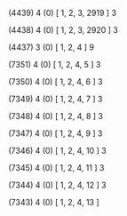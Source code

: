 (4439) 4 (0) [ 1, 2, 3, 2919 ] 3 


(4438) 4 (0) [ 1, 2, 3, 2920 ] 3 


(4437) 3 (0) [ 1, 2, 4 ] 9 


(7351) 4 (0) [ 1, 2, 4, 5 ] 3 


(7350) 4 (0) [ 1, 2, 4, 6 ] 3 


(7349) 4 (0) [ 1, 2, 4, 7 ] 3 


(7348) 4 (0) [ 1, 2, 4, 8 ] 3 


(7347) 4 (0) [ 1, 2, 4, 9 ] 3 


(7346) 4 (0) [ 1, 2, 4, 10 ] 3 


(7345) 4 (0) [ 1, 2, 4, 11 ] 3 


(7344) 4 (0) [ 1, 2, 4, 12 ] 3 


(7343) 4 (0) [ 1, 2, 4, 13 ]  

